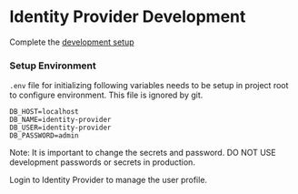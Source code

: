 # Identity Provider Development

Complete the [development setup](/development/README.md)

### Setup Environment

`.env` file for initializing following variables needs to be setup in project root to configure environment. This file is ignored by git.

```
DB_HOST=localhost
DB_NAME=identity-provider
DB_USER=identity-provider
DB_PASSWORD=admin
```

Note: It is important to change the secrets and password. DO NOT USE development passwords or secrets in production.

Login to Identity Provider to manage the user profile.
